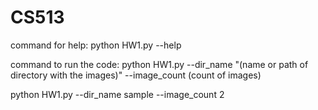 # CS513
command for help:
python HW1.py --help

command to run the code:
python HW1.py --dir_name "(name or path of directory with the images)" --image_count (count of images)

python HW1.py --dir_name sample --image_count 2
